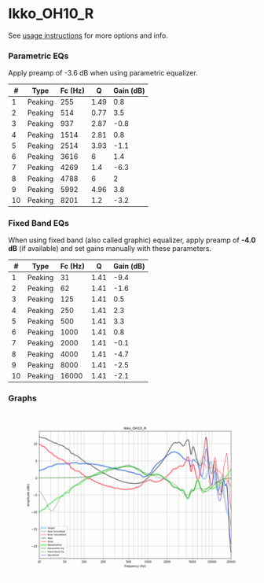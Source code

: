 # Ikko_OH10_R
See [usage instructions](https://github.com/jaakkopasanen/AutoEq#usage) for more options and info.

### Parametric EQs
Apply preamp of -3.6 dB when using parametric equalizer.

|   # | Type    |   Fc (Hz) |    Q |   Gain (dB) |
|-----|---------|-----------|------|-------------|
|   1 | Peaking |       255 | 1.49 |         0.8 |
|   2 | Peaking |       514 | 0.77 |         3.5 |
|   3 | Peaking |       937 | 2.87 |        -0.8 |
|   4 | Peaking |      1514 | 2.81 |         0.8 |
|   5 | Peaking |      2514 | 3.93 |        -1.1 |
|   6 | Peaking |      3616 | 6    |         1.4 |
|   7 | Peaking |      4269 | 1.4  |        -6.3 |
|   8 | Peaking |      4788 | 6    |         2   |
|   9 | Peaking |      5992 | 4.96 |         3.8 |
|  10 | Peaking |      8201 | 1.2  |        -3.2 |

### Fixed Band EQs
When using fixed band (also called graphic) equalizer, apply preamp of **-4.0 dB** (if available) and set gains manually with these parameters.

|   # | Type    |   Fc (Hz) |    Q |   Gain (dB) |
|-----|---------|-----------|------|-------------|
|   1 | Peaking |        31 | 1.41 |        -9.4 |
|   2 | Peaking |        62 | 1.41 |        -1.6 |
|   3 | Peaking |       125 | 1.41 |         0.5 |
|   4 | Peaking |       250 | 1.41 |         2.3 |
|   5 | Peaking |       500 | 1.41 |         3.3 |
|   6 | Peaking |      1000 | 1.41 |         0.8 |
|   7 | Peaking |      2000 | 1.41 |        -0.1 |
|   8 | Peaking |      4000 | 1.41 |        -4.7 |
|   9 | Peaking |      8000 | 1.41 |        -2.5 |
|  10 | Peaking |     16000 | 1.41 |        -2.1 |

### Graphs
![](./Ikko_OH10_R.png)
